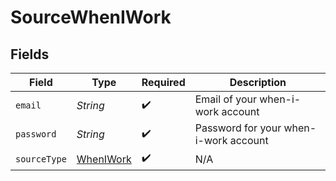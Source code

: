 # SourceWhenIWork


## Fields

| Field                                         | Type                                          | Required                                      | Description                                   |
| --------------------------------------------- | --------------------------------------------- | --------------------------------------------- | --------------------------------------------- |
| `email`                                       | *String*                                      | :heavy_check_mark:                            | Email of your when-i-work account             |
| `password`                                    | *String*                                      | :heavy_check_mark:                            | Password for your when-i-work account         |
| `sourceType`                                  | [WhenIWork](../../models/shared/WhenIWork.md) | :heavy_check_mark:                            | N/A                                           |